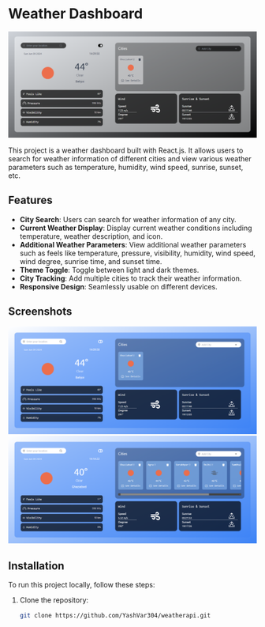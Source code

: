 # Weather Dashboard

![Weather Dashboard Screenshot](./src/assets/dark.png)

This project is a weather dashboard built with React.js. It allows users to search for weather information of different cities and view various weather parameters such as temperature, humidity, wind speed, sunrise, sunset, etc.

## Features

- **City Search**: Users can search for weather information of any city.
- **Current Weather Display**: Display current weather conditions including temperature, weather description, and icon.
- **Additional Weather Parameters**: View additional weather parameters such as feels like temperature, pressure, visibility, humidity, wind speed, wind degree, sunrise time, and sunset time.
- **Theme Toggle**: Toggle between light and dark themes.
- **City Tracking**: Add multiple cities to track their weather information.
- **Responsive Design**: Seamlessly usable on different devices.

## Screenshots

![Screenshot 1](./src/assets/light1.png)
![Screenshot 2](./src/assets/withcity.png)

## Installation

To run this project locally, follow these steps:

1. Clone the repository:

   ```bash
   git clone https://github.com/YashVar304/weatherapi.git
